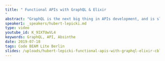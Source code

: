 ```yaml
---
title: " Functional APIs with GraphQL & Elixir
"
abstract: "GraphQL is the next big thing in APIs development, and is slowly replacing RESTful based JSON APIs as a means of client-server communication. Elixir has excellent support for GraphQL in the form of Absinthe library. Hubert presents how to build and consume GraphQL from Elixir, but also how to think about GraphQL resources in a functional manner."
speaker1: _speakers/hubert-lepicki.md
type: video
youtube_id: K_9IXTUwVL4
keywords: GraphQL, API, Absinthe
date: 2019-07-18
tags: Code BEAM Lite Berlin
slides: /uploads/hubert-lepicki-functional-apis-with-graphql-elixir-cbl-berlin-2018.pdf
---
```


